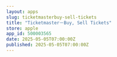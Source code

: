 ```yaml
---
layout: apps
slug: ticketmasterbuy-sell-tickets
title: "Ticketmaster－Buy, Sell Tickets"
store: apple
app_id: 500003565
date: 2025-05-05T07:00:00Z
published: 2025-05-05T07:00:00Z
---
```

